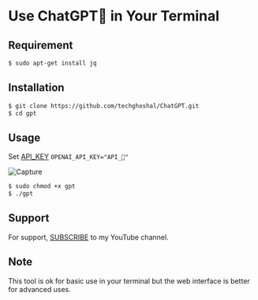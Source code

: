 
# Use ChatGPT🤖 in Your Terminal

## Requirement

```bash
$ sudo apt-get install jq
```
    
## Installation


```bash
$ git clone https://github.com/techghoshal/ChatGPT.git
$ cd gpt
```
    
## Usage


Set [API_KEY](https://openai.com/api/)
`OPENAI_API_KEY="API_🔑"`

![Capture](https://user-images.githubusercontent.com/85815644/209977628-aac49f27-9e05-4e90-87f6-c25b5c9dcdb3.PNG)

```bash
$ sudo chmod +x gpt
$ ./gpt
```


## Support

For support, [SUBSCRIBE](https://www.youtube.com/@techghoshal) to my YouTube channel.

## Note

This tool is ok for basic use in your terminal but the web interface is better for advanced uses.

 